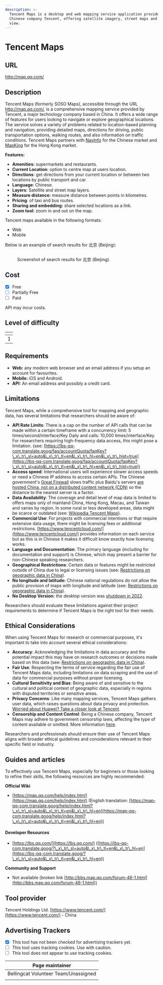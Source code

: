 ```yaml
---
description: >-
  Tencent Maps is a desktop and web mapping service application provided by
  Chinese company Tencent, offering satellite imagery, street maps and street
  view.
---
```


# Tencent Maps

## URL

http://map.qq.com/

## Description

Tencent Maps (formerly SOSO Maps), accessible through the URL http://map.qq.com/, is a comprehensive mapping service provided by Tencent, a major technology company based in China. It offers a wide range of features for users looking to navigate or explore geographical locations. The service solves a variety of problems related to location-based planning and navigation, providing detailed maps, directions for driving, public transportation options, walking routes, and also information on traffic conditions. Tencent Maps partners with [NavInfo](https://www.navinfo.eu/) for the Chinese market and [MapKing](https://www.mapking.com/) for the Hong Kong market.

**Features:**

* **Amenities:** supermarkets and restaurants.
* **Current Location**: option to centre map at users location.
* **Directions**: get directions from your current location or between two locations by public transport and car.
* **Language**: Chinese.
* **Layers**: Satellite and street map layers.
* **Measure distance:** measure distance between points in kilometres.
* **Pricing**: of taxi and bus routes.
* **Sharing and embedding:** share selected locations as a link.
* **Zoom tool:** zoom in and out on the map.

Tencent maps available in the following formats:

* Web
* Mobile

Below is an example of search results for 北京 (Beijing):

<figure><img src=".gitbook/assets/Screenshot 2024-04-23 at 1.38.57 PM.png" alt=""><figcaption><p>Screenshot of search results for 北京 (Beijing).</p></figcaption></figure>

## Cost

* [x] Free
* [ ] Partially Free
* [ ] Paid

API may incur costs.

## Level of difficulty

<table><thead><tr><th data-type="rating" data-max="5"></th></tr></thead><tbody><tr><td>1</td></tr></tbody></table>

## Requirements

* **Web:** any modern web browser and an email address if you setup an account for favourites.
* **Mobile:** iOS and Android.
* **API:** An email address and possibly a credit card.&#x20;

## Limitations

Tencent Maps, while a comprehensive tool for mapping and geographic data, has several limitations that researchers should be aware of:

* **API Rate Limits**: There is a cap on the number of API calls that can be made within a certain timeframe with a concurrency limit: 5 times/second/interface/Key Daily and calls: 10,000 times/interface/Key. For researchers requiring high-frequency data access, this might pose a limitation. (see: [https://lbs-qq-com.translate.goog/faq/accountQuota/faqKey?\_x\_tr\_sl=auto&\_x\_tr\_tl=en&\_x\_tr\_hl=en&\_x\_tr\_hist=true](https://lbs-qq-com.translate.goog/faq/accountQuota/faqKey?\_x\_tr\_sl=auto&\_x\_tr\_tl=en&\_x\_tr\_hl=en&\_x\_tr\_hist=true))
* **Access speed**: International users will experience slower access speeds or need a Chinese IP address to access certain APIs. The Chinese government's [Great Firewall](https://en.wikipedia.org/wiki/Great\_Firewall) slows traffic plus Baidu's servers [are hosted China, not on a distributed content network (CDN)](https://chinese.stackexchange.com/questions/736/why-are-sites-like-youku-and-baidu-so-slow-overseas) so the distance to the nearest server is a factor.
* **Data Availability**: The coverage and detail level of map data is limited to offers maps only of mainland China, Hong Kong, Macau, and Taiwan and varies by region. In some rural or less developed areas, data might be scarce or outdated (see: [Wikipedia Tencent Maps](https://en.wikipedia.org/wiki/Tencent\_Maps)).&#x20;
* **Commercial Use**: For projects with commercial intentions or that require extensive data usage, there might be licensing fees or additional restrictions. [https://www.tencentcloud.com/](https://www.tencentcloud.com/) provides information on each service but as this is in Chinese it makes it difficult know exactly how licensing works.
* **Language and Documentation**: The primary language (including for documentation and support) is Chinese, which may present a barrier for non-Chinese speaking researchers.
* **Geographical Restrictions**: Certain data or features might be restricted outside of China due to legal or licensing issues (see: [Restrictions on geographic data in China](./#url)).&#x20;
* **No longitude and latitude:** Chinese national regulations do not allow the public provision of maps with longitude and latitude (see: [Restrictions on geographic data in China](https://en.wikipedia.org/wiki/Restrictions\_on\_geographic\_data\_in\_China)).&#x20;
* **No Desktop Version:** the desktop version was [shutdown in 2022](https://36kr.com/p/1971614184967305).&#x20;

Researchers should evaluate these limitations against their project requirements to determine if Tencent Maps is the right tool for their needs.

## Ethical Considerations

When using Tencent Maps for research or commercial purposes, it's important to take into account several ethical considerations:

* **Accuracy**: Acknowledging the limitations in data accuracy and the potential impact this may have on research outcomes or decisions made based on this data  (see: [Restrictions on geographic data in China](https://en.wikipedia.org/wiki/Restrictions\_on\_geographic\_data\_in\_China)).
* **Fair Use**: Respecting the terms of service regarding the fair use of Tencent Maps data, including limitations on data scraping and the use of data for commercial purposes without proper licensing.
* **Cultural Sensitivity and Bias**: Being aware of and sensitive to the cultural and political context of geographic data, especially in regions with disputed territories or sensitive areas.
* **Privacy Concerns**: Like many mapping services, Tencent Maps gathers user data, which raises questions about data privacy and protection. [Worried about Huawei? Take a closer look at Tencent](https://freedomhouse.org/article/worried-about-huawei-take-closer-look-tencent).
* **Censorship and Content Control**: Being a Chinese company, Tencent Maps may adhere to government censorship laws, affecting the type of content available or omitted. More information [here](https://protonvpn.com/blog/great-firewall-china).

Researchers and professionals should ensure their use of Tencent Maps aligns with broader ethical guidelines and considerations relevant to their specific field or industry.

## Guides and articles

To effectively use Tencent Maps, especially for beginners or those looking to refine their skills, the following resources are highly recommended:

**Official Wiki**&#x20;

* [https://map.qq.com/help/index.html](https://map.qq.com/help/index.html) (English translation: [https://map-qq-com.translate.goog/help/index.html?\_x\_tr\_sl=auto&\_x\_tr\_tl=en&\_x\_tr\_hl=en](https://map-qq-com.translate.goog/help/index.html?\_x\_tr\_sl=auto&\_x\_tr\_tl=en&\_x\_tr\_hl=en))

#### Developer Resources

* [https://lbs.qq.com/](https://lbs.qq.com/) ([https://lbs-qq-com.translate.goog/?\_x\_tr\_sl=auto&\_x\_tr\_tl=en&\_x\_tr\_hl=en](https://lbs-qq-com.translate.goog/?\_x\_tr\_sl=auto&\_x\_tr\_tl=en&\_x\_tr\_hl=en))

**Community and Support**

* Not available (broken link [http://bbs.map.qq.com/forum-46-1.html](http://bbs.map.qq.com/forum-46-1.html))

## Tool provider

Tencent Holdings Ltd. [https://www.tencent.com/](https://www.tencent.com/) - China

## Advertising Trackers

* [x] This tool has not been checked for advertising trackers yet.
* [ ] This tool uses tracking cookies. Use with caution.
* [ ] This tool does not appear to use tracking cookies.

| Page maintainer                      |
| ------------------------------------ |
| Bellingcat Volunteer Team/Unassigned |
|                                      |
